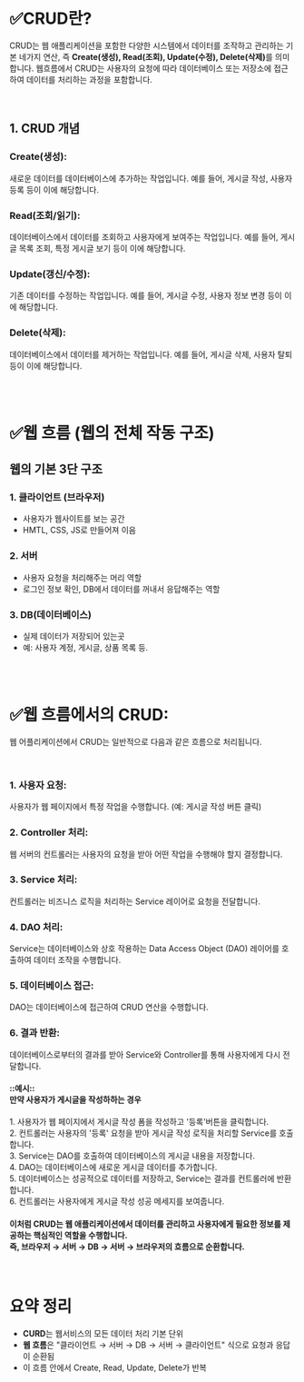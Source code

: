 <h1>✅CRUD란?</h1>
<p>CRUD는 웹 애플리케이션을 포함한 다양한 시스템에서 데이터를 조작하고 관리하는 기본 네가지 연산, 즉 <b>Create(생성), Read(조회), Update(수정), Delete(삭제)</b>를 의미합니다. 웹흐름에서 CRUD는 사용자의 요청에 따라 데이터베이스 또는 저장소에 접근하여 데이터를 처리하는 과정을 포함합니다.</p>
<br />

<h2>1. CRUD 개념</h2>
<h3>Create(생성):</h3>
<p>새로운 데이터를 데이터베이스에 추가하는 작업입니다. 예를 들어, 게시글 작성, 사용자 등록 등이 이에 해당합니다. </p>

<h3>Read(조회/읽기):</h3>
<p>데이터베이스에서 데이터를 조회하고 사용자에게 보여주는 작업입니다. 예를 들어, 게시글 목록 조회, 특정 게시글 보기 등이 이에 해당합니다. </p>

<h3>Update(갱신/수정):</h3>
<p>기존 데이터를 수정하는 작업입니다. 예를 들어, 게시글 수정, 사용자 정보 변경 등이 이에 해당합니다. </p>

<h3>Delete(삭제):</h3>
<p>데이터베이스에서 데이터를 제거하는 작업입니다. 예를 들어, 게시글 삭제, 사용자 탈퇴 등이 이에 해당합니다. </P>
<br /><br />

<h1>✅웹 흐름 (웹의 전체 작동 구조)</h1>
<h2>웹의 기본 3단 구조</h2>
<h3>1. 클라이언트 (브라우저)</h3>
<p>
<ul>
<li>사용자가 웹사이트를 보는 공간</li>
<li>HMTL, CSS, JS로 만들어져 이음</li>
</ul>
</p>

<h3>2. 서버 </h3>
<p>
<ul>
<li>사용자 요청을 처리해주는 머리 역할</li>
<li>로그인 정보 확인, DB에서 데이터를 꺼내서 응답해주는 역할</li>
</ul>
</p>

<h3>3. DB(데이터베이스)</h3>
<p>
<ul>
<li>실제 데이터가 저장되어 있는곳</li>
<li>예: 사용자 계정, 게시글, 상품 목록 등.</li>
</ul>
</p>
<br /><br />

<h1>✅웹 흐름에서의 CRUD:</h1>
<p>웹 어플리케이션에서 CRUD는 일반적으로 다음과 같은 흐름으로 처리됩니다. </P><br />

<h3>1. 사용자 요청:</h3>
<p>사용자가 웹 페이지에서 특정 작업을 수행합니다. (예: 게시글 작성 버튼 클릭)</p>

<h3>2. Controller 처리:</h3>
<p>웹 서버의 컨트롤러는 사용자의 요청을 받아 어떤 작업을 수행해야 할지 결정합니다.</p>

<h3>3. Service 처리:</h3>
<p>컨트롤러는 비즈니스 로직을 처리하는 Service 레이어로 요청을 전달합니다.</p>

<h3>4. DAO 처리:</h3>
<p>Service는 데이터베이스와 상호 작용하는 Data Access Object (DAO) 레이어를 호출하여 데이터 조작을 수행합니다.</p>

<h3>5. 데이터베이스 접근:</h3>
<p>DAO는 데이터베이스에 접근하여 CRUD 연산을 수행합니다.</p>

<h3>6. 결과 반환:</h3>
<p>데이터베이스로부터의 결과를 받아 Service와 Controller를 통해 사용자에게 다시 전달합니다.</p>

<h4>::예시::<br />
만약 사용자가 게시글을 작성하하는 경우</h4>
<p>1. 사용자가 웹 페이지에서 게시글 작성 폼을 작성하고 '등록'버튼을 클릭합니다. <br />
2. 컨트롤러는 사용자의 '등록' 요청을 받아 게시글 작성 로직을 처리할 Service를 호출합니다. <br />
3. Service는 DAO를 호출하여 데이터베이스의 게시글 내용을 저장합니다. <br />
4. DAO는 데이터베이스에 새로운 게시글 데이터를 추가합니다. <br />
5. 데이터베이스는 성공적으로 데이터를 저장하고, Service는 결과를 컨트롤러에 반환합니다. <br />
6. 컨트롤러는 사용자에게 게시글 작성 성공 메세지를 보여줍니다.
</p>
<h4>이처럼 CRUD는 웹 애플리케이션에서 데이터를 관리하고 사용자에게 필요한 정보를 제공하는 핵심적인 역할을 수행합니다.<br />
즉, <b>브라우저 → 서버 → DB → 서버 → 브라우저</b>의 흐름으로 순환합니다.</h4>

<br />
<h1>요약 정리</h1>
<p>
<ul>
<li><b>CURD</b>는 웹서비스의 모든 데이터 처리 기본 단위</li>
<li><b>웹 흐름</b>은 "클라이언트 → 서버 → DB → 서버 → 클라이언트" 식으로 요청과 응답이 순환됨</li>
<li>이 흐름 안에서 Create, Read, Update, Delete가 반복</li>
</ul></p>